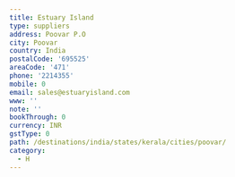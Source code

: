 ```yaml
---
title: Estuary Island
type: suppliers
address: Poovar P.O
city: Poovar
country: India
postalCode: '695525'
areaCode: '471'
phone: '2214355'
mobile: 0
email: sales@estuaryisland.com
www: ''
note: ''
bookThrough: 0
currency: INR
gstType: 0
path: /destinations/india/states/kerala/cities/poovar/
category:
  - H
---
```


